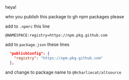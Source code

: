 heya!

whn you publish this package to gh npm packages please

add to `.npmrc` this line
```
@NAMESPACE:registry=https://npm.pkg.github.com
```

add to `package.json` these lines
```json
  "publishConfig": {
    "registry": "https://npm.pkg.github.com"
  },
```

and change to package name to `@0charliecat/altsource`



